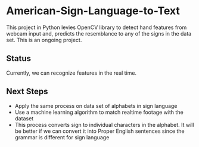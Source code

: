 # American-Sign-Language-to-Text
This project in Python levies OpenCV library to detect hand features from webcam input and, predicts the resemblance to any of the signs in the data set. This is an ongoing project.

## Status
Currently, we can recognize features in the real time.

## Next Steps
- Apply the same process on data set of alphabets in sign language
- Use a machine learning algorithm to match realtime footage with the dataset
- This process converts sign to individual characters in the alphabet. It will be better if we can convert it into Proper English sentences since the grammar is different for sign language
